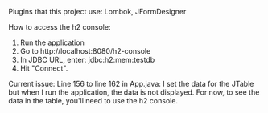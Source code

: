 Plugins that this project use: Lombok, JFormDesigner


How to access the h2 console:
1) Run the application
2) Go to http://localhost:8080/h2-console
3) In JDBC URL, enter: jdbc:h2:mem:testdb
4) Hit "Connect".


Current issue:
Line 156 to line 162 in App.java: I set the data for the JTable but when I run the application, the data is not displayed.
For now, to see the data in the table, you'll need to use the h2 console.